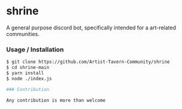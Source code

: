 # shrine
A general purpose discord bot, specifically intended for a art-related communities.

### Usage / Installation

```bash
$ git clone https://github.com/Artist-Tavern-Community/shrine
$ cd shrine-main
$ yarn install
$ node ./index.js

### Contribution

Any contribution is more than welcome